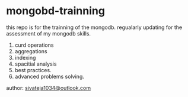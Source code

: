 # mongobd-trainning
this repo is for the trainning of the mongodb. regualarly updating for the assessment of my mongodb skills.
1. curd operations
2. aggregations
3. indexing
4. spacitial analysis
5. best practices.
6. advanced problems solving. 


author: sivateja1034@outlook.com

